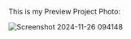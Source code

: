 This is my Preview Project Photo:

![Screenshot 2024-11-26 094148](https://github.com/user-attachments/assets/ddb56588-60de-4216-9626-c0cf03f19e63)
